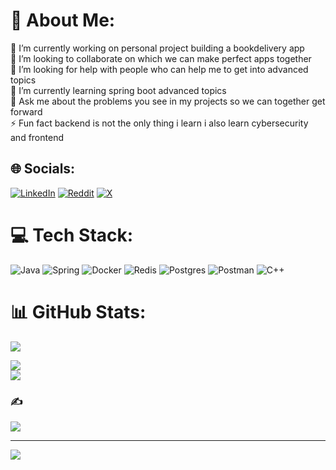 # 💫 About Me:
🔭 I’m currently working on personal project building a bookdelivery app<br>👯 I’m looking to collaborate on which we can make perfect apps together<br>🤝 I’m looking for help with people who can help me to get into advanced topics<br>🌱 I’m currently learning spring boot advanced topics<br>💬 Ask me about the problems you see in my projects so we can together get forward<br>⚡ Fun fact backend is not the only thing i learn i also learn cybersecurity and frontend


## 🌐 Socials:
[![LinkedIn](https://img.shields.io/badge/LinkedIn-%230077B5.svg?logo=linkedin&logoColor=white)](https://linkedin.com/in/linkedin.com/in/manafahmadov/) [![Reddit](https://img.shields.io/badge/Reddit-%23FF4500.svg?logo=Reddit&logoColor=white)](https://reddit.com/user/reddit.com/user/ishowrobot_/) [![X](https://img.shields.io/badge/X-black.svg?logo=X&logoColor=white)](https://x.com/x.com/themanaff) 

# 💻 Tech Stack:
![Java](https://img.shields.io/badge/java-%23ED8B00.svg?style=for-the-badge&logo=openjdk&logoColor=white) ![Spring](https://img.shields.io/badge/spring-%236DB33F.svg?style=for-the-badge&logo=spring&logoColor=white) ![Docker](https://img.shields.io/badge/docker-%230db7ed.svg?style=for-the-badge&logo=docker&logoColor=white) ![Redis](https://img.shields.io/badge/redis-%23DD0031.svg?style=for-the-badge&logo=redis&logoColor=white) ![Postgres](https://img.shields.io/badge/postgres-%23316192.svg?style=for-the-badge&logo=postgresql&logoColor=white) ![Postman](https://img.shields.io/badge/Postman-FF6C37?style=for-the-badge&logo=postman&logoColor=white) ![C++](https://img.shields.io/badge/c++-%2300599C.svg?style=for-the-badge&logo=c%2B%2B&logoColor=white)
# 📊 GitHub Stats:
![](https://github-readme-stats.vercel.app/api?username=m4naff&theme=dark&hide_border=false&include_all_commits=true&count_private=true)<br/>

![](https://github-readme-streak-stats.herokuapp.com/?user=m4naff&theme=dark&hide_border=false)<br/>
![](https://github-readme-stats.vercel.app/api/top-langs/?username=m4naff&theme=dark&hide_border=false&include_all_commits=true&count_private=true&layout=compact)

### ✍️
![](https://quotes-github-readme.vercel.app/api?type=horizontal&theme=radical)

---
[![](https://visitcount.itsvg.in/api?id=m4naff&icon=0&color=0)](https://visitcount.itsvg.in)

<!-- Proudly created with GPRM ( https://gprm.itsvg.in ) -->
